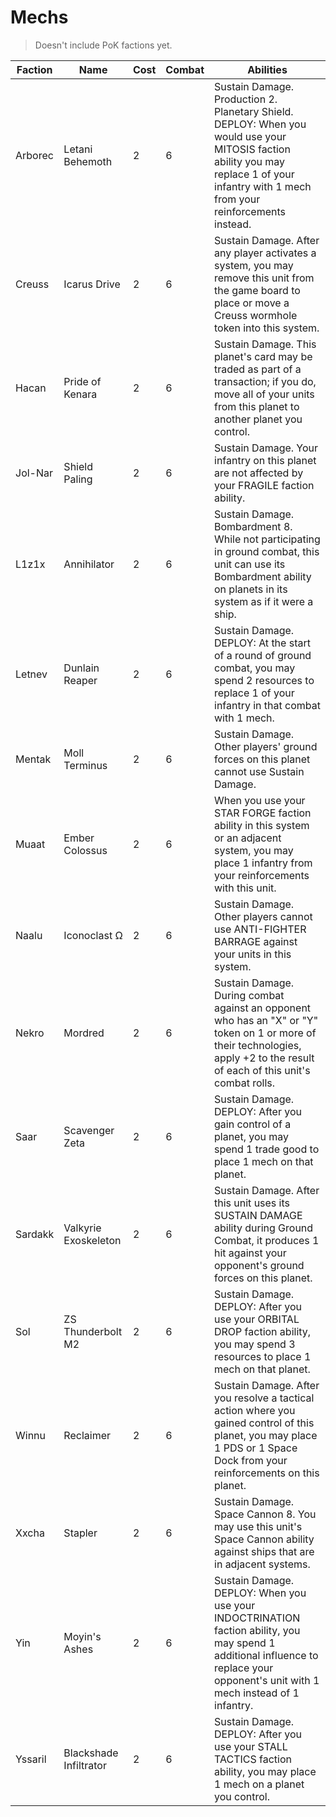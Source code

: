 # Mechs
> Doesn't include PoK factions yet.

|Faction|Name|Cost|Combat|Abilities|
|-|-|-|-|-|
|Arborec|Letani Behemoth|2|6|Sustain Damage. Production 2. Planetary Shield. DEPLOY: When you would use your MITOSIS faction ability you may replace 1 of your infantry with 1 mech from your reinforcements instead.|
|Creuss|Icarus Drive|2|6|Sustain Damage. After any player activates a system, you may remove this unit from the game board to place or move a Creuss wormhole token into this system.|
|Hacan|Pride of Kenara|2|6|Sustain Damage. This planet's card may be traded as part of a transaction; if you do, move all of your units from this planet to another planet you control.|
|Jol-Nar|Shield Paling|2|6|Sustain Damage. Your infantry on this planet are not affected by your FRAGILE faction ability.|
|L1z1x|Annihilator|2|6|Sustain Damage. Bombardment 8. While not participating in ground combat, this unit can use its Bombardment ability on planets in its system as if it were a ship.|
|Letnev|Dunlain Reaper |2|6|Sustain Damage. DEPLOY: At the start of a round of ground combat, you may spend 2 resources to replace 1 of your infantry in that combat with 1 mech.|
|Mentak|Moll Terminus|2|6|Sustain Damage. Other players' ground forces on this planet cannot use Sustain Damage.|
|Muaat|Ember Colossus|2|6|When you use your STAR FORGE faction ability in this system or an adjacent system, you may place 1 infantry from your reinforcements with this unit.|
|Naalu|Iconoclast Ω|2|6|Sustain Damage. Other players cannot use ANTI-FIGHTER BARRAGE against your units in this system.|
|Nekro|Mordred|2|6|Sustain Damage. During combat against an opponent who has an "X" or "Y" token on 1 or more of their technologies, apply +2 to the result of each of this unit's combat rolls.|
|Saar|Scavenger Zeta|2|6|Sustain Damage. DEPLOY: After you gain control of a planet, you may spend 1 trade good to place 1 mech on that planet.|
|Sardakk|Valkyrie Exoskeleton|2|6|Sustain Damage. After this unit uses its SUSTAIN DAMAGE ability during Ground Combat, it produces 1 hit against your opponent's ground forces on this planet.|
|Sol|ZS Thunderbolt M2 |2|6|Sustain Damage. DEPLOY: After you use your ORBITAL DROP faction ability, you may spend 3 resources to place 1 mech on that planet.|
|Winnu|Reclaimer|2|6|Sustain Damage. After you resolve a tactical action where you gained control of this planet, you may place 1 PDS or 1 Space Dock from your reinforcements on this planet.|
|Xxcha|Stapler|2|6|Sustain Damage. Space Cannon 8. You may use this unit's Space Cannon ability against ships that are in adjacent systems.|
|Yin|Moyin's Ashes|2|6|Sustain Damage. DEPLOY: When you use your INDOCTRINATION faction ability, you may spend 1 additional influence to replace your opponent's unit with 1 mech instead of 1 infantry.|
|Yssaril|Blackshade Infiltrator|2|6|Sustain Damage. DEPLOY: After you use your STALL TACTICS faction ability, you may place 1 mech on a planet you control.|
